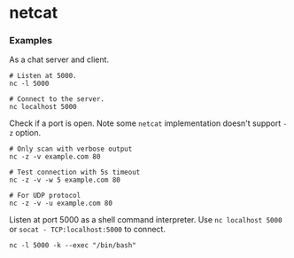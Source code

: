 # netcat

### Examples

As a chat server and client.

```
# Listen at 5000.
nc -l 5000

# Connect to the server.
nc localhost 5000
```

Check if a port is open. Note some `netcat` implementation doesn't support `-z` option.

```
# Only scan with verbose output
nc -z -v example.com 80

# Test connection with 5s timeout
nc -z -v -w 5 example.com 80

# For UDP protocol
nc -z -v -u example.com 80
```


Listen at port 5000 as a shell command interpreter. Use `nc localhost 5000` or
`socat - TCP:localhost:5000` to connect.

```
nc -l 5000 -k --exec "/bin/bash"
```
